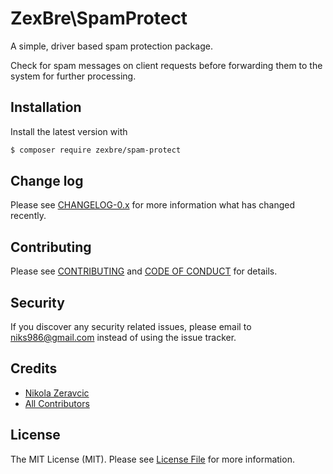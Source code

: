 # ZexBre\SpamProtect

A simple, driver based spam protection package.

Check for spam messages on client requests before forwarding them to the system
for further processing.

## Installation

Install the latest version with

```bash
$ composer require zexbre/spam-protect
```

## Change log

Please see [CHANGELOG-0.x](CHANGELOG-0.x.md) for more information what has
changed recently.

## Contributing

Please see [CONTRIBUTING](CONTRIBUTING.md) and
[CODE OF CONDUCT](CODE_OF_CONDUCT.md) for details.

## Security

If you discover any security related issues, please email to niks986@gmail.com
instead of using the issue tracker.

## Credits

- [Nikola Zeravcic][link-author]
- [All Contributors][link-contributors]

## License

The MIT License (MIT). Please see [License File](LICENSE.md) for more
information.

[link-author]: https://github.com/zeravcic
[link-contributors]: ../../contributors
